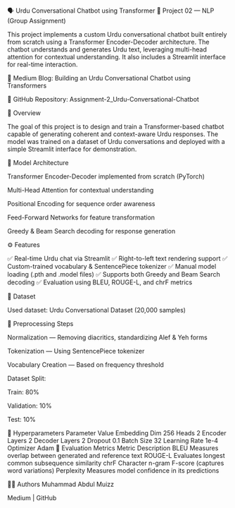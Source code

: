 🗣️ Urdu Conversational Chatbot using Transformer
🚀 Project 02 — NLP (Group Assignment)

This project implements a custom Urdu conversational chatbot built entirely from scratch using a Transformer Encoder-Decoder architecture. The chatbot understands and generates Urdu text, leveraging multi-head attention for contextual understanding.
It also includes a Streamlit interface for real-time interaction.

🔗 Medium Blog: Building an Urdu Conversational Chatbot using Transformers

📂 GitHub Repository: Assignment-2_Urdu-Conversational-Chatbot

📘 Overview

The goal of this project is to design and train a Transformer-based chatbot capable of generating coherent and context-aware Urdu responses.
The model was trained on a dataset of Urdu conversations and deployed with a simple Streamlit interface for demonstration.

🧠 Model Architecture

Transformer Encoder-Decoder implemented from scratch (PyTorch)

Multi-Head Attention for contextual understanding

Positional Encoding for sequence order awareness

Feed-Forward Networks for feature transformation

Greedy & Beam Search decoding for response generation

⚙️ Features

✅ Real-time Urdu chat via Streamlit
✅ Right-to-left text rendering support
✅ Custom-trained vocabulary & SentencePiece tokenizer
✅ Manual model loading (.pth and .model files)
✅ Supports both Greedy and Beam Search decoding
✅ Evaluation using BLEU, ROUGE-L, and chrF metrics

📂 Dataset

Used dataset: Urdu Conversational Dataset (20,000 samples)

🧾 Preprocessing Steps

Normalization — Removing diacritics, standardizing Alef & Yeh forms

Tokenization — Using SentencePiece tokenizer

Vocabulary Creation — Based on frequency threshold

Dataset Split:

Train: 80%

Validation: 10%

Test: 10%

🔧 Hyperparameters
Parameter	Value
Embedding Dim	256
Heads	2
Encoder Layers	2
Decoder Layers	2
Dropout	0.1
Batch Size	32
Learning Rate	1e-4
Optimizer	Adam
🧩 Evaluation Metrics
Metric	Description
BLEU	Measures overlap between generated and reference text
ROUGE-L	Evaluates longest common subsequence similarity
chrF	Character n-gram F-score (captures word variations)
Perplexity	Measures model confidence in its predictions


🧑‍💻 Authors
Muhammad Abdul Muizz

Medium | GitHub
